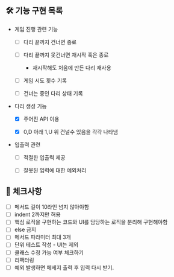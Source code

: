 
## 🛠 기능 구현 목록

* 게임 진행 관련 기능
  * [ ] 다리 끝까지 건너면 종료
  * [ ] 다리 끝까지 못건너면 재시작 혹은 종료
    * 재시작해도 처음에 만든 다리 재사용
  * [ ] 게임 시도 횟수 기록
  * [ ] 건너는 중인 다리 상태 기록


* 다리 생성 기능
    * [x] 주어진 API 이용
    * [x] 0,D 아래 1,U 위 건널수 있음을 각각 나타냄
    

* 입출력 관련
    * [ ] 적절한 입출력 제공
    * [ ] 잘못된 입력에 대한 예외처리




## 📝️ 체크사항
* [ ] 메서드 길이 10라인 넘지 않아야함
* [ ] indent 2까지만 허용
* [ ] 핵심 로직을 구현하는 코드와 UI를 담당하는 로직을 분리해 구현해야함
* [ ] else 금지
* [ ] 메서드 파라미터 최대 3개
* [ ] 단위 테스트 작성 - UI는 제외
* [ ] 클래스 수정 가능 여부 체크하기
* [ ] 리팩터링
* [ ] 예외 발생하면 메세지 출력 후 입력 다시 받기.